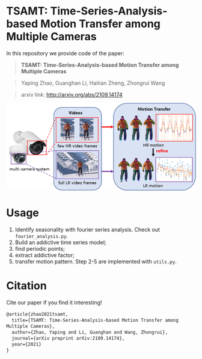 # TSAMT: Time-Series-Analysis-based Motion Transfer among Multiple Cameras
In this repository we provide code of the paper:
> **TSAMT: Time-Series-Analysis-based Motion Transfer among Multiple Cameras**

> Yaping Zhao, Guanghan Li, Haitian Zheng, Zhongrui Wang

> arxiv link: http://arxiv.org/abs/2109.14174

<p align="center">
<img src="img/teaser.png">
</p>

# Usage
1. Identify seasonality with fourier series analysis. Check out `fourier_analysis.py`.
2. Build an addictive time series model;
3. find  periodic  points;
4. extract  addictive  factor;
5. transfer  motion  pattern. 
Step 2-5 are implemented with `utils.py`.

# Citation
Cite our paper if you find it interesting!
```
@article{zhao2021tsamt,
  title={TSAMT: Time-Series-Analysis-based Motion Transfer among Multiple Cameras},
  author={Zhao, Yaping and Li, Guanghan and Wang, Zhongrui},
  journal={arXiv preprint arXiv:2109.14174},
  year={2021}
}
```
